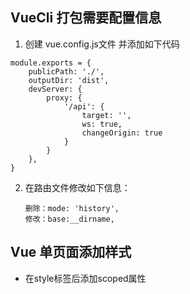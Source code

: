 ## VueCli 打包需要配置信息

1. 创建 vue.config.js文件 并添加如下代码

```Vue
module.exports = {
	publicPath: './',
	outputDir: 'dist',
	devServer: {
		proxy: {
			'/api': {
				target: '',
				ws: true,
				changeOrigin: true
			}
		}
	},
}
```

2. 在路由文件修改如下信息：

   ```vue
   删除：mode: 'history',
   修改：base:__dirname,
   ```




## Vue 单页面添加样式

- 在style标签后添加scoped属性

